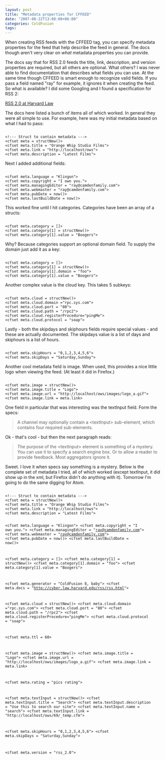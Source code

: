 ```yaml
---
layout: post
title: "Metadata properties for CFFEED"
date: "2007-08-22T13:08:00+06:00"
categories: ColdFusion 
tags: 
---
```


When creating RSS feeds with the CFFEED tag, you can specify metadata properties for the feed that help describe the feed in general. The docs though aren't very clear on <i>what</i> metadata properties you can provide.
<!--more-->
The docs say that for RSS 2.0 feeds the title, link, description, and version properties are required, but all others are optional. What others? I was never able to find documentation that describes what fields you can use. At the same time though CFFEED is smart enough to recognize valid fields. If you pass a field named "ray" for example, it ignores it when creating the feed. So what is available? I did some Googling and I found a specification for RSS 2:

<a href="http://cyber.law.harvard.edu/rss/rss.html">RSS 2.0 at Harvard Law</a>

The docs here listed a bunch of items all of which worked. In general they were all simple to use. For example, here was my initial metadata based on what I had to pass:

<code>
&lt;!--- Struct to contain metadata ---&gt;
&lt;cfset meta = structNew()&gt;
&lt;cfset meta.title = "Orange Whip Studio Films"&gt;
&lt;cfset meta.link = "http://localhost/ows"&gt;
&lt;cfset meta.description = "Latest Films"&gt;
</code>

Next I added additional fields:

<code>
&lt;cfset meta.language = "Klingon"&gt;
&lt;cfset meta.copyright = "I own you."&gt;
&lt;cfset meta.managingEditor = "ray@camdenfamily.com"&gt;
&lt;cfset meta.webmaster = "ray@camdenfamily.com"&gt;
&lt;cfset meta.pubDate = now()&gt;
&lt;cfset meta.lastBuildDate = now()&gt;
</code>

This worked fine until I hit categories. Categories have been an array of a structs:

<code>
&lt;cfset meta.category = []&gt;
&lt;cfset meta.category[1] = structNew()&gt;
&lt;cfset meta.category[1].value = "Boogers"&gt;
</code>

Why? Because categories support an optional domain field. To supply the domain just add it as a key:

<code>
&lt;cfset meta.category = []&gt;
&lt;cfset meta.category[1] = structNew()&gt;
&lt;cfset meta.category[1].domain = "foo"&gt;
&lt;cfset meta.category[1].value = "Boogers"&gt;
</code>

Another complex value is the cloud key. This takes 5 subkeys:

<code>
&lt;cfset meta.cloud = structNew()&gt;
&lt;cfset meta.cloud.domain ="rpc.sys.com"&gt;
&lt;cfset meta.cloud.port = "80"&gt;
&lt;cfset meta.cloud.path = "/rpc2"&gt;
&lt;cfset meta.cloud.registerProcedure="pingMe"&gt;
&lt;cfset meta.cloud.protocol = "soap"&gt;
</code>

Lastly - both the skipdays and skiphours fields require special values - and these are actually documented. The skipdays value is a list of days and skiphours is a list of hours.

<code>
&lt;cfset meta.skipHours = "0,1,2,3,4,5,6"&gt;
&lt;cfset meta.skipDays = "Saturday,Sunday"&gt;
</code>

Another cool metadata field is image. When used, this provides a nice little logo when viewing the feed. (At least it did in Firefox.) 

<code>
&lt;cfset meta.image = structNew()&gt;
&lt;cfset meta.image.title = "Logo"&gt;
&lt;cfset meta.image.url = "http://localhost/ows/images/logo_a.gif"&gt;
&lt;cfset meta.image.link = meta.link&gt;
</code>

One field in particular that was interesting was the textInput field. Form the specs:

<blockquote>
A channel may optionally contain a &lt;textInput&gt; sub-element, which contains four required sub-elements.
</blockquote>

Ok - that's cool - but then the next paragraph reads:

<blockquote>
The purpose of the &lt;textInput&gt; element is something of a mystery. You can use it to specify a search engine box. Or to allow a reader to provide feedback. Most aggregators ignore it.
</blockquote>

Sweet. I love it when specs say something is a mystery. Below is the complete set of metadata I tried, all of which worked (except textInput, it did show up in the xml, but Firefox didn't do anything with it). Tomorrow I'm going to do the same digging for Atom.

<code>
&lt;!--- Struct to contain metadata ---&gt;
&lt;cfset meta = structNew()&gt;
&lt;cfset meta.title = "Orange Whip Studio Films"&gt;
&lt;cfset meta.link = "http://localhost/ows"&gt;
&lt;cfset meta.description = "Latest Films"&gt;

&lt;cfset meta.language = "Klingon"&gt;
&lt;cfset meta.copyright = "I own you."&gt;
&lt;cfset meta.managingEditor = "ray@camdenfamily.com"&gt;
&lt;cfset meta.webmaster = "ray@camdenfamily.com"&gt;
&lt;cfset meta.pubDate = now()&gt;
&lt;cfset meta.lastBuildDate = now()&gt;

&lt;cfset meta.category = []&gt;
&lt;cfset meta.category[1] = structNew()&gt;
&lt;cfset meta.category[1].domain = "foo"&gt;
&lt;cfset meta.category[1].value = "Boogers"&gt;

&lt;cfset meta.generator = "ColdFusion 8, baby"&gt;
&lt;cfset meta.docs = "http://cyber.law.harvard.edu/rss/rss.html"&gt;

&lt;cfset meta.cloud = structNew()&gt;
&lt;cfset meta.cloud.domain ="rpc.sys.com"&gt;
&lt;cfset meta.cloud.port = "80"&gt;
&lt;cfset meta.cloud.path = "/rpc2"&gt;
&lt;cfset meta.cloud.registerProcedure="pingMe"&gt;
&lt;cfset meta.cloud.protocol = "soap"&gt;

&lt;cfset meta.ttl = 60&gt;

&lt;cfset meta.image = structNew()&gt;
&lt;cfset meta.image.title = "Logo"&gt;
&lt;cfset meta.image.url = "http://localhost/ows/images/logo_a.gif"&gt;
&lt;cfset meta.image.link = meta.link&gt;

&lt;cfset meta.rating = "pics rating"&gt;

&lt;cfset meta.textInput = structNew()&gt;
&lt;cfset meta.textInput.title = "Search"&gt;
&lt;cfset meta.textInput.description = "Use this to search our site"&gt;
&lt;cfset meta.textInput.name = "search"&gt;
&lt;cfset meta.textInput.link = "http://localhost/ows/69/_temp.cfm"&gt;

&lt;cfset meta.skipHours = "0,1,2,3,4,5,6"&gt;
&lt;cfset meta.skipDays = "Saturday,Sunday"&gt;

&lt;cfset meta.version = "rss_2.0"&gt;
</code>